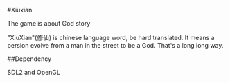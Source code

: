 #Xiuxian

The game is about God story

"XiuXian"(修仙) is chinese language word, be hard translated. It means a persion evolve from a man in the street to be a God. That's a long long way.

##Dependency

SDL2 and OpenGL